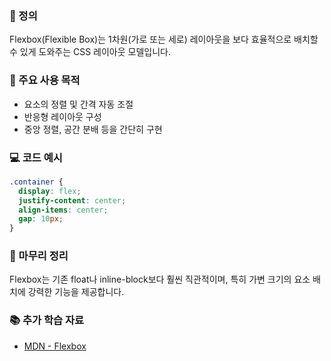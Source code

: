 ### 📘 정의

Flexbox(Flexible Box)는 1차원(가로 또는 세로) 레이아웃을 보다 효율적으로 배치할 수 있게 도와주는 CSS 레이아웃 모델입니다.

### 🎯 주요 사용 목적

- 요소의 정렬 및 간격 자동 조절
- 반응형 레이아웃 구성
- 중앙 정렬, 공간 분배 등을 간단히 구현

### 💻 코드 예시

```css
.container {
  display: flex;
  justify-content: center;
  align-items: center;
  gap: 10px;
}
```

### 🧩 마무리 정리

Flexbox는 기존 float나 inline-block보다 훨씬 직관적이며, 특히 가변 크기의 요소 배치에 강력한 기능을 제공합니다.

### 📚 추가 학습 자료

- [MDN - Flexbox](https://developer.mozilla.org/ko/docs/Web/CSS/CSS_flexible_box_layout)
